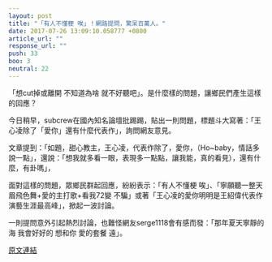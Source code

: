 ```yaml
---
layout: post
title: "「有人不懂梗 唉」！網路提問，驚呆百萬人。"
date: 2017-07-26 13:09:10.058777 +0800
article_url: ""
response_url: ""
push: 33
boo: 3
neutral: 22
---
```


「想cut掉或離開 不知道為啥 就不好聽吧」。是什麼樣的問題，讓鄉民們產生這樣的回應？

今日稍早，subcrew在國內知名論壇批踢踢，貼出一則問題，標題斗大寫著：「王心凌除了「愛你」還有什麼代表作」，詢問網友意見。

文章提到：「如題，甜心教主，王心凌，代表作除了，愛你，（Ho~baby，情話多說一點」，還說：「想我就多看一眼，表現多一點點，讓我能，真的看見），還有什麼，有卦嗎」，

面對這樣的問題，眾鄉民群起回應，紛紛表示：「有人不懂梗 唉」、「寧願聽一整天眉飛色舞+愛的主打歌+看我72變 不騙」或著「王心凌的愛你明明是王紹偉代表作 演藝生涯最高峰」，掀起一波討論。

一則提問意外引起熱烈討論，也難怪網友serge1118會有感而發：「那年夏天寧靜的海 我會好好的 想和你 愛的套餐 遠」。

<a href = "https://www.ptt.cc/bbs/Gossiping/M.1501035310.A.FD2.html">原文連結</a>


